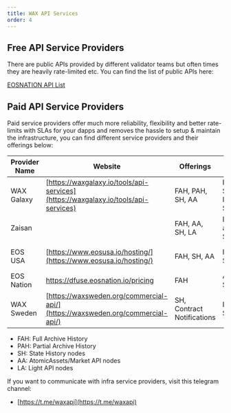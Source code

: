 ```yaml
---
title: WAX API Services
order: 4
---
```


## Free API Service Providers

There are public APIs provided by different validator teams but often times they are heavily rate-limited etc. You can find the list of public APIs here:

[EOSNATION API List](https://validate.eosnation.io/wax/reports/endpoints.html)

## Paid API Service Providers

Paid service providers offer much more reliability, flexibility and better rate-limits with SLAs for your dapps and removes the hassle to setup & maintain the infrastructure, you can find different service providers and their offerings below:

| Provider Name | Website                                 | Offerings                  | Offerings Type                               | Contact Information                                                  |
| ------------- | --------------------------------------- | -------------------------- | -------------------------------------------- | -------------------------------------------------------------------- |
| WAX Galaxy    | [https://waxgalaxy.io/tools/api-services](https://waxgalaxy.io/tools/api-services) | FAH, PAH, SH, AA           | Dedicated Servers, API Metered Subscriptions | contact@waxgalaxy.io, Telegram ID: @sukeshtedla                      |
| Zaisan        |                                         | FAH, AA, SH, LA            | Dedicated and Shared Servers                 | Telegram ID: @dumplings_5                                            |
| EOS USA       | [https://www.eosusa.io/hosting/](https://www.eosusa.io/hosting/)          | FAH, SH, AA                | Dedicated Servers                            | https://www.eosusa.io/hosting/, Telegram ID: @EOSUSA_Michael         |
| EOS Nation    | [https://dfuse.eosnation.io/pricing ](https://dfuse.eosnation.io/pricing )     | FAH                        | API Metered Subscriptions                    | [info@eosnation.io](mailto:info@eosnation.io), Telegram ID: @mdarwin |
| WAX Sweden    | [https://waxsweden.org/commercial-api/](https://waxsweden.org/commercial-api/)   | SH, Contract Notifications | Dedicated Servers                            | https://t.me/eossweden                                               |

- FAH: Full Archive History
- PAH: Partial Archive History
- SH: State History nodes
- AA: AtomicAssets/Market API nodes
- LA: Light API nodes

If you want to communicate with infra service providers, visit this telegram channel:

- [https://t.me/waxapi](https://t.me/waxapi)

